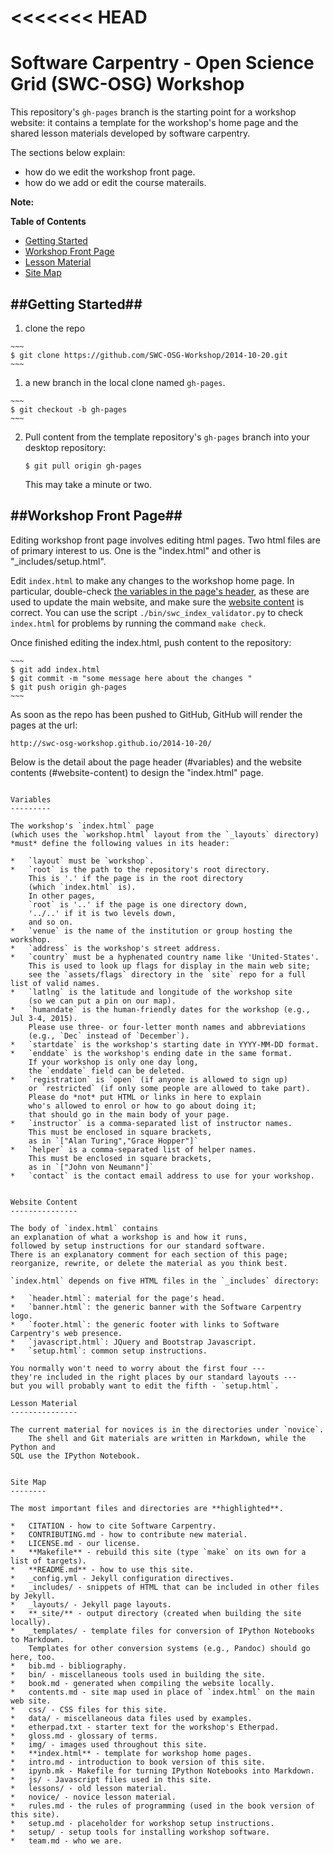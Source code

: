<<<<<<< HEAD
==================
Software Carpentry - Open Science Grid (SWC-OSG) Workshop 
============================

This repository's `gh-pages` branch is the starting point for a workshop 
website: it contains a template for the workshop's home page and the shared 
lesson materials developed by software carpentry.

The sections below explain:
*   how do we edit the workshop front page.
*   how do we add or edit the course materails.  

**Note:**

**Table of Contents**

*   [Getting Started](#getting-started)
*   [Workshop Front Page](#workshop-frontpage)
*   [Lesson Material](#lession-material)
*   [Site Map](#site-map)

##Getting Started##
---------------

1.   clone the repo 

    ~~~
    $ git clone https://github.com/SWC-OSG-Workshop/2014-10-20.git
    ~~~


1.   a new branch in the local clone named `gh-pages`.

    ~~~
    $ git checkout -b gh-pages
    ~~~

2.  Pull content from the template repository's `gh-pages` branch into your desktop repository:

    ~~~
    $ git pull origin gh-pages
    ~~~

    This may take a minute or two.


##Workshop Front Page##
-------------------

Editing workshop front page involves editing html pages. Two html files are of 
primary interest to us. One is the "index.html" and other is "_includes/setup.html".


Edit `index.html` to make any changes to the workshop home page.
    In particular, double-check
    [the variables in the page's header](#variables),
    as these are used to update the main website,
    and make sure the [website content](#website-content) is correct.
    You can use the script `./bin/swc_index_validator.py` to 
    check `index.html` for problems
    by running the command `make check`.


Once finished editing the index.html, push content to the repository:

    ~~~
    $ git add index.html
    $ git commit -m "some message here about the changes " 
    $ git push origin gh-pages
    ~~~

As soon as the repo has been pushed to GitHub, GitHub will render the pages
at the url:

~~~
http://swc-osg-workshop.github.io/2014-10-20/
~~~

Below is the detail about the page header (#variables) and the website
contents (#website-content) to design the "index.html" page. 

~~~

Variables
---------

The workshop's `index.html` page
(which uses the `workshop.html` layout from the `_layouts` directory)
*must* define the following values in its header:

*   `layout` must be `workshop`.
*   `root` is the path to the repository's root directory.
    This is '.' if the page is in the root directory
    (which `index.html` is).
    In other pages,
    `root` is '..' if the page is one directory down,
    '../..' if it is two levels down,
    and so on.
*   `venue` is the name of the institution or group hosting the workshop.
*   `address` is the workshop's street address.
*   `country` must be a hyphenated country name like 'United-States'.
    This is used to look up flags for display in the main web site;
    see the `assets/flags` directory in the `site` repo for a full list of valid names.
*   `latlng` is the latitude and longitude of the workshop site
    (so we can put a pin on our map).
*   `humandate` is the human-friendly dates for the workshop (e.g., Jul 3-4, 2015).
    Please use three- or four-letter month names and abbreviations
    (e.g., `Dec` instead of `December`).
*   `startdate` is the workshop's starting date in YYYY-MM-DD format.
*   `enddate` is the workshop's ending date in the same format.
    If your workshop is only one day long,
    the `enddate` field can be deleted.
*   `registration` is `open` (if anyone is allowed to sign up)
    or `restricted` (if only some people are allowed to take part).
    Please do *not* put HTML or links in here to explain
    who's allowed to enrol or how to go about doing it;
    that should go in the main body of your page.
*   `instructor` is a comma-separated list of instructor names.
    This must be enclosed in square brackets,
    as in `["Alan Turing","Grace Hopper"]`
*   `helper` is a comma-separated list of helper names.
    This must be enclosed in square brackets,
    as in `["John von Neumann"]`
*   `contact` is the contact email address to use for your workshop.


Website Content
---------------

The body of `index.html` contains
an explanation of what a workshop is and how it runs,
followed by setup instructions for our standard software.
There is an explanatory comment for each section of this page;
reorganize, rewrite, or delete the material as you think best.

`index.html` depends on five HTML files in the `_includes` directory:

*   `header.html`: material for the page's head.
*   `banner.html`: the generic banner with the Software Carpentry logo.
*   `footer.html`: the generic footer with links to Software Carpentry's web presence.
*   `javascript.html`: JQuery and Bootstrap Javascript.
*   `setup.html`: common setup instructions.

You normally won't need to worry about the first four ---
they're included in the right places by our standard layouts ---
but you will probably want to edit the fifth - `setup.html`.

Lesson Material
---------------

The current material for novices is in the directories under `novice`.
    The shell and Git materials are written in Markdown, while the Python and 
SQL use the IPython Notebook.


Site Map
--------

The most important files and directories are **highlighted**.

*   CITATION - how to cite Software Carpentry.
*   CONTRIBUTING.md - how to contribute new material.
*   LICENSE.md - our license.
*   **Makefile** - rebuild this site (type `make` on its own for a list of targets).
*   **README.md** - how to use this site.
*   _config.yml - Jekyll configuration directives.
*   _includes/ - snippets of HTML that can be included in other files by Jekyll.
*   _layouts/ - Jekyll page layouts.
*   **_site/** - output directory (created when building the site locally).
*   _templates/ - template files for conversion of IPython Notebooks to Markdown.
    Templates for other conversion systems (e.g., Pandoc) should go here, too.
*   bib.md - bibliography.
*   bin/ - miscellaneous tools used in building the site.
*   book.md - generated when compiling the website locally.
*   contents.md - site map used in place of `index.html` on the main web site.
*   css/ - CSS files for this site.
*   data/ - miscellaneous data files used by examples.
*   etherpad.txt - starter text for the workshop's Etherpad.
*   gloss.md - glossary of terms.
*   img/ - images used throughout this site.
*   **index.html** - template for workshop home pages.
*   intro.md - introduction to book version of this site.
*   ipynb.mk - Makefile for turning IPython Notebooks into Markdown.
*   js/ - Javascript files used in this site.
*   lessons/ - old lesson material.
*   novice/ - novice lesson material.
*   rules.md - the rules of programming (used in the book version of this site).
*   setup.md - placeholder for workshop setup instructions.
*   setup/ - setup tools for installing workshop software.
*   team.md - who we are.

